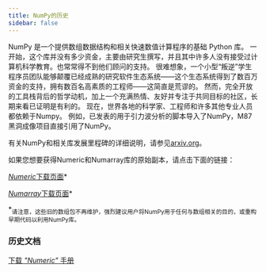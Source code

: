 ```yaml
---
title: NumPy的历史
sidebar: false
---
```


NumPy 是一个提供数组数据结构和相关快速数值计算程序的基础 Python 库。 一开始，这个库并没有多少资金，主要由研究生撰写，并且其中许多人没有接受过计算机科学教育。也常常得不到他们顾问的支持。 很难想象，一个小型“叛逆”学生程序员团队能够颠覆已经成熟的研究软件生态系统——这个生态系统得到了数百万资金的支持，拥有数百名高素质的工程师——这简直是荒谬的。 然而，完全开放的工具栈背后的哲学动机，加上一个充满热情、友好并专注于共同目标的社区，长期来看已证明是有利的。  现在，世界各地的科学家、工程师和许多其他专业人员都依赖于Numpy。 例如，已发表的用于引力波分析的脚本导入了NumPy，M87黑洞成像项目直接引用了NumPy。

有关NumPy和相关库发展里程碑的详细说明，请参见[arxiv.org](https://arxiv.org/abs/1907.10121)。

如果您想要获得Numeric和Numarray库的原始副本，请点击下面的链接：

[ *Numeric*下载页面](https://sourceforge.net/projects/numpy/files/Old%20Numeric/)*

[ *Numarray*下载页面](https://sourceforge.net/projects/numpy/files/Old%20Numarray/)*

*<sub>请注意，这些旧的数组包不再维护，强烈建议用户将NumPy用于任何与数组相关的目的，或重构早期代码以利用NumPy库。</sub>

### 历史文档

[下载 *"Numeric"* 手册](static/numeric-manual.pdf)

